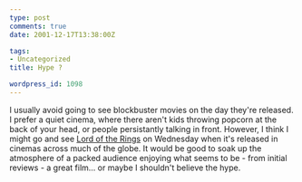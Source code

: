 ```yaml
---
type: post
comments: true
date: 2001-12-17T13:38:00Z

tags:
- Uncategorized
title: Hype ?

wordpress_id: 1098
---
```


I usually avoid going to see blockbuster movies on the day they're released. I prefer a quiet cinema, where there aren't kids throwing popcorn at the back of your head, or people persistantly talking in front. However, I think I might go and see [Lord of the Rings](http://www.lordoftherings.net/index_flat.html) on Wednesday when it's released in cinemas across much of the globe. It would be good to soak up the atmosphere of a packed audience enjoying what seems to be - from initial reviews - a great film… or maybe I shouldn't believe the hype.
